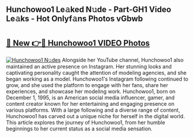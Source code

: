 ## Hunchowoo1 Le𝚊ked N𝚞de - Part-GH1 Video Le𝚊ks - Hot Onlyf𝚊ns Photos vGbwb

# <h2><a href="http://ab65965.deff.icu/?id=Hunchowoo1">🔗 New 👉🔴 Hunchowoo1 VIDEO Photos</a></h2>

[![Hunchowoo1 N𝚞des](https://i.imgur.com/rIISA9y.gif)](http://ab65965.deff.icu/?id=Hunchowoo1)
Alongside her YouTube channel, Hunchowoo1 also maintained an active presence on Instagram. Her stunning looks and captivating personality caught the attention of modeling agencies, and she began working as a model. Hunchowoo1's Instagram following continued to grow, and she used the platform to engage with her fans, share her experiences, and showcase her modeling work. Hunchowoo1, born on December 1, 1995, is an American social media influencer, gamer, and content creator known for her entertaining and engaging presence on various platforms. With a large following and a diverse range of content, Hunchowoo1 has carved out a unique niche for herself in the digital world. This article explores the journey of Hunchowoo1, from her humble beginnings to her current status as a social media sensation.
